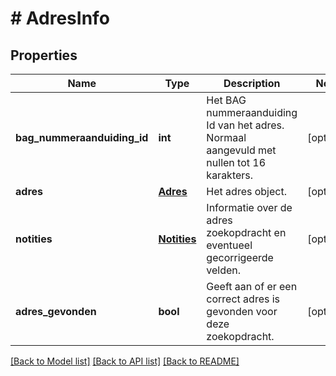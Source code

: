 # # AdresInfo

## Properties

Name | Type | Description | Notes
------------ | ------------- | ------------- | -------------
**bag_nummeraanduiding_id** | **int** | Het BAG nummeraanduiding Id van het adres.  Normaal aangevuld met nullen tot 16 karakters. | [optional]
**adres** | [**Adres**](Adres.md) | Het adres object. | [optional]
**notities** | [**Notities**](Notities.md) | Informatie over de adres zoekopdracht en eventueel gecorrigeerde velden. | [optional]
**adres_gevonden** | **bool** | Geeft aan of er een correct adres is gevonden voor deze zoekopdracht. | [optional]

[[Back to Model list]](../../README.md#models) [[Back to API list]](../../README.md#endpoints) [[Back to README]](../../README.md)
